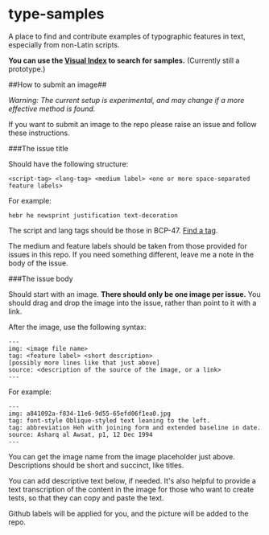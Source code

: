 # type-samples
A place to find and contribute examples of typographic features in text, especially from non-Latin scripts.

**You can use the [Visual Index](https://w3c.github.io/type-samples/) to search for samples.** (Currently still a prototype.)

##How to submit an image##

_Warning: The current setup is experimental, and may change if a more effective method is found._

If you want to submit an image to the repo please raise an issue and follow these instructions.

###The issue title

Should have the following structure:
```
<script-tag> <lang-tag> <medium label> <one or more space-separated feature labels>
```

For example:

```
hebr he newsprint justification text-decoration
```

The script and lang tags should be those in BCP-47. [Find a tag](http://r12a.github.io/apps/subtags/).

The medium and feature labels should be taken from those provided for issues in this repo. If you need something different, leave me a note in the body of the issue.

###The issue body

Should start with an image. **There should only be one image per issue.** You should drag and drop the image into the issue, rather than point to it with a link.

After the image, use the following syntax:

```
---
img: <image file name>
tag: <feature label> <short description>
[possibly more lines like that just above]
source: <description of the source of the image, or a link>
---
```

For example:
```
---
img: a841092a-f834-11e6-9d55-65efd06f1ea0.jpg
tag: font-style Oblique-styled text leaning to the left.
tag: abbreviation Heh with joining form and extended baseline in date.
source: Asharq al Awsat, p1, 12 Dec 1994
---
```

You can get the image name from the image placeholder just above.  Descriptions should be short and succinct, like titles.

You can add descriptive text below, if needed.  It's also helpful to provide a text transcription of the content in the image for those who want to create tests, so that they can copy and paste the text.

Github labels will be applied for you, and the picture will be added to the repo.
